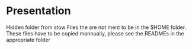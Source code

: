 # Presentation

Hidden folder from stow
Files the are not ment to be in the $HOME folder.
These files have to be copied mannually, please see the READMEs in the appropriate folder
